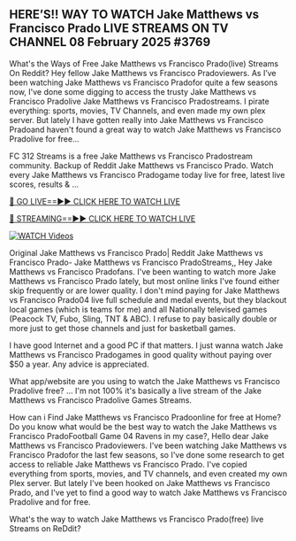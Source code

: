 ## HERE’S!! WAY TO WATCH Jake Matthews vs Francisco Prado LIVE STREAMS ON TV CHANNEL 08 February 2025 #3769

What's the Ways of Free Jake Matthews vs Francisco Prado(live) Streams On Reddit? Hey fellow Jake Matthews vs Francisco Pradoviewers. As I’ve been watching Jake Matthews vs Francisco Pradofor quite a few seasons now, I've done some digging to access the trusty Jake Matthews vs Francisco Pradolive Jake Matthews vs Francisco Pradostreams. I pirate everything: sports, movies, TV Channels, and even made my own plex server. But lately I have gotten really into Jake Matthews vs Francisco Pradoand haven't found a great way to watch Jake Matthews vs Francisco Pradolive for free...

FC 312 Streams is a free Jake Matthews vs Francisco Pradostream community. Backup of Reddit Jake Matthews vs Francisco Prado. Watch every Jake Matthews vs Francisco Pradogame today live for free, latest live scores, results & ...

[🔴 GO LIVE==►► CLICK HERE TO WATCH LIVE](https://streamespn.org/ufc-312-du-plessis-vs-strickland-2-live/?md)

[🔴 STREAMING==►► CLICK HERE TO WATCH LIVE](https://streamespn.org/ufc-312-du-plessis-vs-strickland-2-live/?md)

[![WATCH Videos](https://i.imgur.com/dJHk4Zq.gif)](https://streamespn.org/ufc-312-du-plessis-vs-strickland-2-live/?md)

Original Jake Matthews vs Francisco Prado| Reddit Jake Matthews vs Francisco Prado- Jake Matthews vs Francisco PradoStreams,, Hey Jake Matthews vs Francisco Pradofans. I've been wanting to watch more Jake Matthews vs Francisco Prado lately, but most online links I've found either skip frequently or are lower quality. I don't mind paying for Jake Matthews vs Francisco Prado04 live full schedule and medal events, but they blackout local games (which is teams for me) and all Nationally televised games (Peacock TV, Fubo, Sling, TNT & ABC). I refuse to pay basically double or more just to get those channels and just for basketball games.

I have good Internet and a good PC if that matters. I just wanna watch Jake Matthews vs Francisco Pradogames in good quality without paying over $50 a year. Any advice is appreciated.

What app/website are you using to watch the Jake Matthews vs Francisco Pradolive free? ... I'm not 100% it's basically a live stream of the Jake Matthews vs Francisco Pradolive Games Streams.

How can i Find Jake Matthews vs Francisco Pradoonline for free at Home? Do you know what would be the best way to watch the Jake Matthews vs Francisco PradoFootball Game 04 Ravens in my case?, Hello dear Jake Matthews vs Francisco Pradoviewers. I've been watching Jake Matthews vs Francisco Pradofor the last few seasons, so I've done some research to get access to reliable Jake Matthews vs Francisco Prado. I've copied everything from sports, movies, and TV channels, and even created my own Plex server. But lately I've been hooked on Jake Matthews vs Francisco Prado, and I've yet to find a good way to watch Jake Matthews vs Francisco Pradolive and for free.

What's the way to watch Jake Matthews vs Francisco Prado(free) live Streams on ReDdit?
